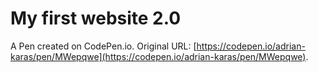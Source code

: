 # My first website 2.0

A Pen created on CodePen.io. Original URL: [https://codepen.io/adrian-karas/pen/MWepqwe](https://codepen.io/adrian-karas/pen/MWepqwe).


